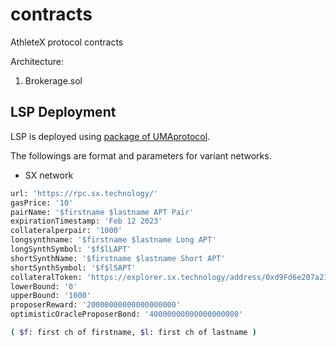 # contracts
AthleteX protocol contracts

Architecture:

1) Brokerage.sol

## LSP Deployment

LSP is deployed using [package of UMAprotocol](https://github.com/UMAprotocol/launch-lsp).

The followings are format and parameters for variant networks.

- SX network

```bash
url: 'https://rpc.sx.technology/'
gasPrice: '10'
pairName: '$firstname $lastname APT Pair'
expirationTimestamp: 'Feb 12 2023'
collateralperpair: '1000'
longsynthname: '$firstname $lastname Long APT'
longSynthSymbol: '$f$lLAPT'
shortSynthName: '$firstname $lastname Short APT'
shortSynthSymbol: '$f$lSAPT'
collateralToken: 'https://explorer.sx.technology/address/0xd9Fd6e207a2196e1C3FEd919fCFE91482f705909'
lowerBound: '0'
upperBound: '1000'
proposerReward: '20000000000000000000'
optimisticOracleProposerBond: '40000000000000000000'

( $f: first ch of firstname, $l: first ch of lastname )
```

